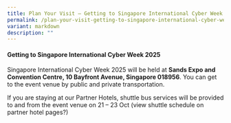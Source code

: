 ```yaml
---
title: Plan Your Visit – Getting to Singapore International Cyber Week 2024
permalink: /plan-your-visit-getting-to-singapore-international-cyber-week-2024/
variant: markdown
description: ""
---
```

#### **Getting to Singapore International Cyber Week 2025**

Singapore International Cyber Week 2025 will be held at **Sands Expo and Convention Centre, 10 Bayfront Avenue, Singapore 018956**. You can get to the event venue by public and private transportation<a href="https://www.marinabaysands.com/company-information/directions-to-marina-bay-sands.html#mice" target="_blank"></a>.

If you are staying at our Partner Hotels, shuttle bus services will be provided to and from the event venue on 21 – 23 Oct (view shuttle schedule on partner hotel pages?)